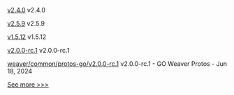 
[v2.4.0](https://github.com/hyperledger/aries-framework-swift/releases/tag/v2.4.0) v2.4.0

[v2.5.9](https://github.com/hyperledger/fabric/releases/tag/v2.5.9) v2.5.9

[v1.5.12](https://github.com/hyperledger/fabric-ca/releases/tag/v1.5.12) v1.5.12

[v2.0.0-rc.1](https://github.com/hyperledger/cacti/releases/tag/v2.0.0-rc.1) v2.0.0-rc.1

[weaver/common/protos-go/v2.0.0-rc.1](https://github.com/hyperledger/cacti/releases/tag/weaver/common/protos-go/v2.0.0-rc.1) v2.0.0-rc.1 - GO Weaver Protos - Jun 18, 2024


[See more >>>](https://start-here.hyperledger.org/releases)
